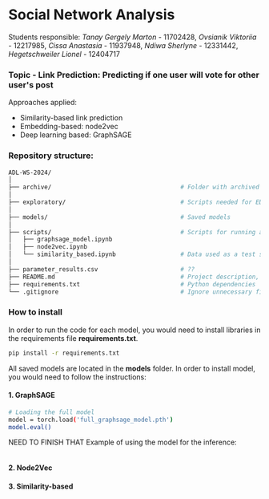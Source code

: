 # Social Network Analysis 

Students responsible: *Tanay Gergely Marton* - 11702428, *Ovsianik Viktoriia* - 12217985, *Cissa Anastasia* - 11937948, *Ndiwa Sherlyne* - 12331442, *Hegetschweiler Lionel* - 12404717

### Topic  - **Link Prediction: Predicting if one user will vote for other user's post** 

Approaches applied: 
 - Similarity-based link prediction 
 - Embedding-based: node2vec
 - Deep learning based: GraphSAGE 

### Repository structure:

```bash
ADL-WS-2024/
│
├── archive/                                    # Folder with archived scripts
│
├── exploratory/                                # Scripts needed for EDA and data preparation, results of graphs
│
├── models/                                     # Saved models
│
├── scripts/                                    # Scripts for running algorithms for each graph
│   ├── graphsage_model.ipynb                   
│   ├── node2vec.ipynb
│   └── similarity_based.ipynb                  # Data used as a test set
│
├── parameter_results.csv                       # ??
├── README.md                                   # Project description, setup
├── requirements.txt                            # Python dependencies
└── .gitignore                                  # Ignore unnecessary files (e.g., parts of 'data' folder)
```

 ### How to install

 In order to run the code for each model, you would need to install libraries in the requirements file **requirements.txt**. 

 ```bash
pip install -r requirements.txt
 ```

 All saved models are located in the **models** folder. In order to install model, you would need to follow the instructions:

 #### 1. GraphSAGE

 ````bash
 # Loading the full model 
model = torch.load('full_graphsage_model.pth')
model.eval()
 ````
NEED TO FINISH THAT 
 Example of using the model for the inference: 
 ````bash
 
 ````

 #### 2. Node2Vec


 #### 3. Similarity-based
 